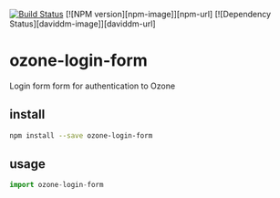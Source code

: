 [![Build Status](https://travis-ci.org/taktik/ozone-api-authentication.svg?branch=master)](https://travis-ci.org/taktik/ozone-api-authentication)
[![NPM version][npm-image]][npm-url]
 [![Dependency Status][daviddm-image]][daviddm-url]

# ozone-login-form

Login form form for authentication to Ozone

## install

```bash
npm install --save ozone-login-form
```
## usage


```typescript
import ozone-login-form
```


